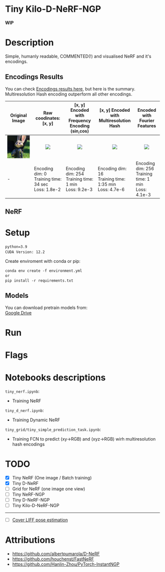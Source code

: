 # Tiny Kilo-D-NeRF-NGP
**WIP**

# Description
Simple, humanly readable, COMMENTED(!) and visualised NeRF and it's encodings.  

## Encodings Results
You can check [Encodings results here](./tiny_grid/README.md), but here is the summary.  
Multiresolution Hash encoding outperform all other encodings.

|Original Image|Raw coodinates: [x, y]|[x, y] Encoded with<br> Frequency Encoding (sin,cos)|[x, y] Encoded with<br> Multiresolution Hash |Encoded with<br> Fourier Features|
|-|-|-|-|-|
|<div align="center"><img src="./data/judi.png" width="200"/>|<div align="center"><img src="./tiny_grid/results/xy2rgb_animation.gif" width="200"/>|<div align="center"><img src="./tiny_grid/results/xyFreq2rgb_animation.gif" width="200"/>|<div align="center"><img src="./tiny_grid/results/xyHash2rgb_animation.gif" width="200"/>|<div align="center"><img src="./tiny_grid/results/xyFourier2rgb_animation.gif" width="200"/>|
|-|Encoding dim: 0<br>Training time: 34 sec<br>Loss: 1.8e-2|Encoding dim: 254<br>Training time: 1 min<br>Loss: 9.2e-3|Encoding dim: 16<br>Training time: 1:35 min<br>Loss: 4.7e-6|Encoding dim: 256<br>Training time: 1 min<br>Loss: 4.1e-3|

## NeRF




# Setup
`python=3.9`  
`CUDA Version: 12.2`

Create enviroment with conda or pip:
```
conda env create -f environment.yml
or 
pip install -r requirements.txt
```

## Models
You can download pretrain models from:  
[Google Drive](https://drive.google.com/drive/folders/1bD93brXrHU2QZ_uuXFiHMARtMg4lVdAK?usp=sharing)


# Run
# Flags
# Notebooks descriptions
`tiny_nerf.ipynb`:  
- Training NeRF  

`tiny_d_nerf.ipynb`:
- Training Dynamic NeRF  

`tiny_grid/tiny_simple_prediction_task.ipynb`:
- Training FCN to predict (xy->RGB) and (xyz->RGB) wirh multiresolution hash encodings



# TODO
- [x] Tiny NeRF (One image / Batch training)
- [x] Tiny D-NeRF
- [ ] Grid for NeRF (one image one view) 
- [ ] Tiny NeRF-NGP
- [ ] Tiny D-NeRF-NGP
- [ ] Tiny Kilo-D-NeRF-NGP
---
- [ ] [Cover LIFF pose estimation](https://github.com/fyusion/llff)

# Attributions
- https://github.com/albertpumarola/D-NeRF
- https://github.com/houchenst/FastNeRF
- https://github.com/Hanlin-Zhou/PyTorch-InstantNGP

